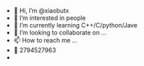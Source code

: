 - 👋 Hi, I’m @xiaobutx
- 👀 I’m interested in people
- 🌱 I’m currently learning C++/C/python/Jave
- 💞️ I’m looking to collaborate on ...
- 📫 How to reach me ...
- 🐧 2794527963
-  

